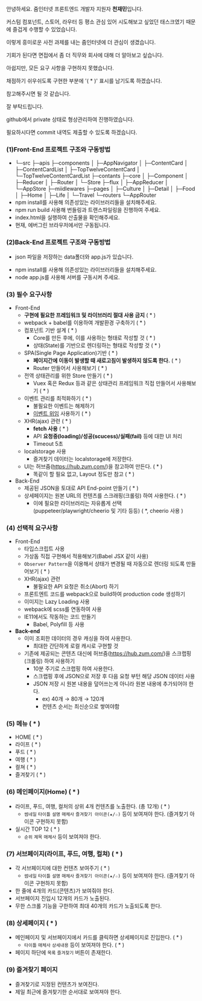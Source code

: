 안녕하세요. 줌인터넷 프론트엔드 개발자 지원자 **천재민**입니다.

커스텀 컴포넌트, 스토어, 라우터 등 평소 관심 있어 시도해보고 싶었던 태스크였기 때문에 즐겁게 수행할 수 있었습니다.

이렇게 흥미로운 사전 과제를 내는 줌인터넷에 더 관심이 생겼습니다.

기회가 된다면 면접에서 좀 더 직무와 회사에 대해 더 알아보고 싶습니다.



아쉽지만, 모든 요구 사항을 구현하지 못했습니다.

채점하기 쉬우쉬도록 구현한 부분에 '( * )' 표시를 남기도록 하겠습니다.

참고해주시면 될 것 같습니다.

잘 부탁드립니다.



github에서 private 상태로 형상관리하여 진행하였습니다.

필요하시다면 commit 내역도 제출할 수 있도록 하겠습니다.



### **(1)Front-End 프로젝트 구조와 구동방법**

* └─src
      ├─apis
      ├─components
      │  ├─AppNavigator
      │  ├─ContentCard
      │  ├─ContentCardList
      │  ├─TopTwelveContentCard
      │  └─TopTwelveContentCardList
      ├─contants
      ├─core
      │  ├─Component
      │  ├─Reducer
      │  ├─Router
      │  └─Store
      ├─flux
      │  ├─AppReducer
      │  └─AppStore
      ├─miidlewares
      ├─pages
      │  ├─Culture
      │  ├─Detail
      │  ├─Food
      │  ├─Home
      │  ├─Life
      │  └─Travel
      └─routers
          └─AppRouter
* npm install를 사용해 의존성있는 라이브러리들을 설치해주세요.
* npm run build 사용해 번들링과 트랜스파일링을 진행하여 주세요.
* index.html을 실행하여 산출물을 확인해주세요.
* 현재, 에버그린 브라우저에서만 구동됩니다.

### **(2)Back-End 프로젝트 구조와 구동방법**

* json 파일을 저장하는 data폴더와 app.js가 있습니다.

- npm install를 사용해 의존성있는 라이브러리들을 설치해주세요.
- node app.js를 사용해 서버를 구동시켜 주세요.



### (3) **필수 요구사항**

- Front-End
  - **구현에 필요한 프레임워크 및 라이브러리 절대 사용 금지** ( * )
  - webpack + babel를 이용하여 개발환경 구축하기 ( * )
  - 컴포넌트 기반 설계 ( * )
    - Core를 만든 후에, 이를 사용하는 형태로 작성할 것 ( * )
    - 상태(State)를 기반으로 렌더링하는 형태로 작성할 것 ( * )
  - SPA(Single Page Application)기반 ( * )
    - **페이지간에 이동이 발생할 때 새로고침이 발생하지 않도록 한다.** ( * )
    - Router 만들어서 사용해보기 ( * )
  - 전역 상태관리를 위한 Store 만들기 ( * )
    - Vuex 혹은 Redux 등과 같은 상태관리 프레임워크 직접 만들어서 사용해보기 ( * )
  - 이벤트 관리를 최적화하기 ( * )
    - 불필요한 이벤트는 해제하기
    - [이벤트 위임](https://ko.javascript.info/event-delegation) 사용하기 ( * )
  - XHR(ajax) 관련 ( * )
    - **fetch 사용** ( * )
    - API **요청중(loading)/성공(scucess)/실패(fail)** 등에 대한 UI 처리
    - Timeout 5초
  - localstorage 사용
    - 즐겨찾기 데이터는 localstorage에 저장한다.
  - UI는 허브줌(https://hub.zum.com/)을 참고하여 만든다. ( * )
    - 똑같이 할 필요 없고, Layout 정도만 참고 ( * )
- Back-End
  - 제공된 JSON을 토대로 API End-point 만들기 ( * )
  - 상세페이지는 원본 URL의 컨텐츠를 스크래핑(크롤링) 하여 사용한다. ( * )
    - 이에 필요한 라이브러리는 자유롭게 선택(puppeteer/playwright/cheerio 및 기타 등등) ( *, cheerio 사용 )

### **(4) 선택적 요구사항**

- Front-End
  - 타입스크립트 사용
  - 가상돔 직접 구현해서 적용해보기(Babel JSX 같이 사용)
  - `Observer Pattern`을 이용해서 상태가 변경될 때 자동으로 렌더링 되도록 만들어보기 ( * )
  - XHR(ajax) 관련
    - 불필요한 API 요청은 취소(Abort) 하기
  - 프론트엔트 코드를 webpack으로 build하여 production code 생성하기
  - 이미지는 Lazy Loading 사용
  - webpack에 scss를 연동하여 사용
  - IE11에서도 작동하는 코드 만들기
    - Babel, Polyfill 등 사용
- **Back-end**
  - 이미 조회한 데이터의 경우 캐싱을 하여 사용한다.
    - 최대한 간단하게 로컬 캐시로 구현할 것
  - 기존에 제공되는 콘텐츠 대신에 허브줌(https://hub.zum.com/)을 스크랩핑(크롤링) 하여 사용하기
    - 10분 주기로 스크랩핑 하여 사용한다.
    - 스크랩핑 후에 JSON으로 저장 후 다음 요청 부턴 해당 JSON 데이터 사용
    - JSON 저장 시 원본 내용을 덮어쓰는게 아니라 원본 내용에 추가되어야 한다.
      - ex) 40개 → 80개 → 120개
      - 컨텐츠 순서는 최신순으로 쌓여야함

### (5) 메뉴 ( * )

- HOME ( * )
- 라이프 ( * )
- 푸드 ( * )
- 여행 ( * )
- 컬쳐 ( * )
- 즐겨찾기 ( * )

### (6) 메인페이지(Home) ( * )

- 라이프, 푸드, 여행, 컬처의 상위 4개 컨텐츠를 노출한다. (총 12개) ( * )
  - `썸네일` `타이틀` `설명` `매체사` `즐겨찾기 아이콘(★/☆)` 등이 보여져야 한다. (즐겨찾기 아이콘 구현하지 못함)
- 실시간 TOP 12 ( * )
  - `순위` `제목` `매체사`  등이 보여져야 한다.

### (7) 서브페이지(라이프, 푸드, 여행, 컬쳐) ( * )

- 각 서브페이지에 대한 컨텐츠 보여주기 ( * )
  - `썸네일` `타이틀` `설명` `매체사` `즐겨찾기 아이콘(★/☆)` 등이 보여져야 한다. (즐겨찾기 아이콘 구현하지 못함)
- 한 줄에 4개의 카드(콘텐츠)가 보여줘야 한다.
- 서브페이지 진입시 12개의 카드가 노출된다.
- 무한 스크롤 기능을 구한하여 최대 40개의 카드가 노출되도록 한다.

### (8) 상세페이지 ( * )

- 메인페이지 및 서브페이지에서 카드를 클릭하면 상세페이지로 진입한다. ( * )
  - `타이틀` `매체사` `상세내용` 등이 보여져야 한다. ( * )
- 페이지 하단에 `목록` `즐겨찾기` 버튼이 존재한다.

### (9) 즐겨찾기 페이지

- 즐겨찾기로 지정된 컨텐츠가 보여진다.
- 제일 최근에 즐겨찾기한 순서대로 보여져야 한다.

